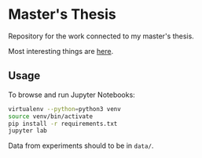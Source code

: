 # Master's Thesis

Repository for the work connected to my master's thesis.

Most interesting things are [here](notebooks/new_experiments).

## Usage
To browse and run Jupyter Notebooks:

```bash
virtualenv --python=python3 venv
source venv/bin/activate
pip install -r requirements.txt
jupyter lab
```

Data from experiments should to be in `data/`.
